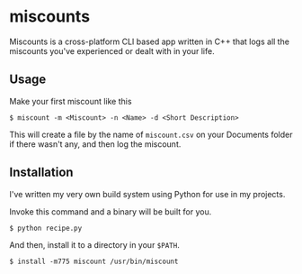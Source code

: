 # miscounts

Miscounts is a cross-platform CLI based app written in C++ that logs all the miscounts you've experienced
or dealt with in your life.

## Usage

Make your first miscount like this

```commandline
$ miscount -m <Miscount> -n <Name> -d <Short Description>
```

This will create a file by the name of `miscount.csv` on your Documents folder if there wasn't any, and
then log the miscount.

## Installation

I've written my very own build system using Python for use in my projects.

Invoke this command and a binary will be built for you.

```commandline
$ python recipe.py
```

And then, install it to a directory in your `$PATH`.

```commandline
$ install -m775 miscount /usr/bin/miscount
```